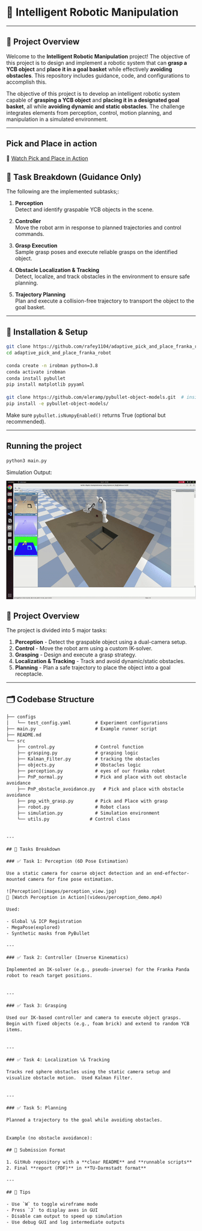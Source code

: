 # 🧠 Intelligent Robotic Manipulation
---

## 🚀 Project Overview


Welcome to the **Intelligent Robotic Manipulation** project! The objective of this project is to design and implement a robotic system that can **grasp a YCB object** and **place it in a goal basket** while effectively **avoiding obstacles**. This repository includes guidance, code, and configurations to accomplish this.

The objective of this project is to develop an intelligent robotic system capable of **grasping a YCB object** and **placing it in a designated goal basket**, all while **avoiding dynamic and static obstacles**. The challenge integrates elements from perception, control, motion planning, and manipulation in a simulated environment.


---
## Pick and Place in action 
🎥 [Watch Pick and Place in Action](https://drive.google.com/file/d/1lGE5_qTYEKHzsjagRNLrs4xiAddRLKvG/view?usp=sharing)

## 🧩 Task Breakdown (Guidance Only)

The following are the implemented subtasks;:

1. **Perception**  
   Detect and identify graspable YCB objects in the scene.

2. **Controller**  
   Move the robot arm in response to planned trajectories and control commands.

3. **Grasp Execution**  
   Sample grasp poses and execute reliable grasps on the identified object.

4. **Obstacle Localization & Tracking**  
   Detect, localize, and track obstacles in the environment to ensure safe planning.

5. **Trajectory Planning**  
   Plan and execute a collision-free trajectory to transport the object to the goal basket.

---



## 🔧 Installation \& Setup

```bash
git clone https://github.com/rafey1104/adaptive_pick_and_place_franka_robot.git
cd adaptive_pick_and_place_franka_robot

conda create -n irobman python=3.8
conda activate irobman
conda install pybullet
pip install matplotlib pyyaml

git clone https://github.com/eleramp/pybullet-object-models.git  # inside the irobman_project folder
pip install -e pybullet-object-models/
```

Make sure `pybullet.isNumpyEnabled()` returns True (optional but recommended).

---

## Running the project
```bash
python3 main.py
```

Simulation Output:

![Gif](https://github.com/Ragini313/Robot---Object-Manipulation-in-PyBullet-Simulation/blob/main/debug_data/pybullet%20without%20obstacle%20sim.gif)


## 📌 Project Overview

The project is divided into 5 major tasks:

1. **Perception** - Detect the graspable object using a dual-camera setup.
2. **Control** - Move the robot arm using a custom IK-solver.
3. **Grasping** - Design and execute a grasp strategy.
4. **Localization \& Tracking** - Track and avoid dynamic/static obstacles.
5. **Planning** - Plan a safe trajectory to place the object into a goal receptacle.

---

## 🗂️ Codebase Structure

```
├── configs
│   └── test_config.yaml         # Experiment configurations
├── main.py                      # Example runner script
├── README.md
└── src
    ├── control.py               # Control function 
    ├── grasping.py              # grasping logic
    ├── Kalman_Filter.py         # tracking the obstacles
    ├── objects.py               # Obstacles logic
    ├── perception.py            # eyes of our franka robot 
    ├── PnP_normal.py            # Pick and place with out obstacle avoidance
    ├── PnP_obstacle_avoidance.py   # Pick and place with obstacle avoidance 
    ├── pnp_with_grasp.py        # Pick and Place with grasp
    ├── robot.py                 # Robot class
    ├── simulation.py            # Simulation environment
    └── utils.py               # Control class 


---

## 🧠 Tasks Breakdown

### ✅ Task 1: Perception (6D Pose Estimation)

Use a static camera for coarse object detection and an end-effector-mounted camera for fine pose estimation.

![Perception](images/perception_view.jpg)
🎥 [Watch Perception in Action](videos/perception_demo.mp4)

Used:

- Global \& ICP Registration
- MegaPose(explored)
- Synthetic masks from PyBullet

---

### ✅ Task 2: Controller (Inverse Kinematics)

Implemented an IK-solver (e.g., pseudo-inverse) for the Franka Panda robot to reach target positions.


---

### ✅ Task 3: Grasping

Used our IK-based controller and camera to execute object grasps. Begin with fixed objects (e.g., foam brick) and extend to random YCB items.


---

### ✅ Task 4: Localization \& Tracking

Tracks red sphere obstacles using the static camera setup and visualize obstacle motion.  Used Kalman Filter.


---

### ✅ Task 5: Planning

Planned a trajectory to the goal while avoiding obstacles. 


Example (no obstacle avoidance):

## 📎 Submission Format

1. GitHub repository with a **clear README** and **runnable scripts**
2. Final **report (PDF)** in **TU-Darmstadt format**

---

## 📝 Tips

- Use `W` to toggle wireframe mode
- Press `J` to display axes in GUI
- Disable cam output to speed up simulation
- Use debug GUI and log intermediate outputs
